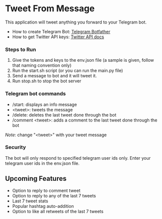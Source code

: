# Tweet From Message
This application will tweet anything you forward to your Telegram bot.
- How to create Telegram Bot: [Telegram Botfather](https://core.telegram.org/bots#6-botfather)
- How to get Twitter API keys: [Twitter API docs](https://developer.twitter.com/en/docs/twitter-api)

### Steps to Run
1. Give the tokens and keys to the env.json file (a sample is given, follow that naming convention only)
2. Run the start.sh script (or you can run the main.py file)
3. Send a message to bot and it will tweet it.
4. Run stop.sh to stop the bot server

### Telegram bot commands
- /start: displays an info message
- \<tweet\>: tweets the message
- /delete: deletes the last tweet done through the bot
- /comment \<tweet\>: adds a comment to the last tweet done through the bot

*Note*: change "\<tweet\>" with your tweet message

### Security
The bot will only respond to specified telegram user ids only. Enter your telegram user ids in the env.json file. 
## Upcoming Features
- Option to reply to comment tweet
- Option to reply to any of the last 7 tweets
- Last 7 tweet stats
- Popular hashtag auto-addition
- Option to like all retweets of the last 7 tweets